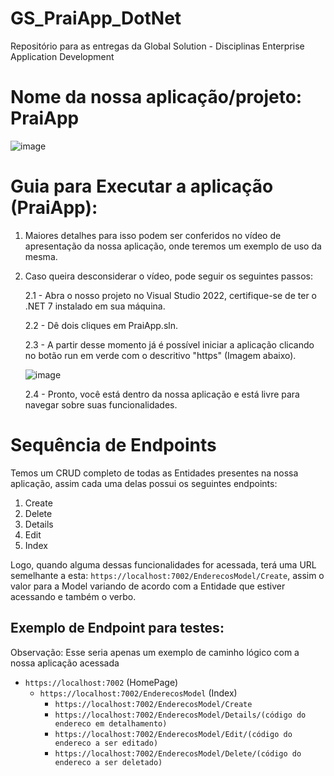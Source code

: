 # GS_PraiApp_DotNet
Repositório para as entregas da Global Solution - Disciplinas Enterprise Application Development 

# Nome da nossa aplicação/projeto: PraiApp

![image](https://github.com/HebertLins/GS_PraiApp_DotNet/assets/111543334/a2d1efd9-20e9-4783-a6ff-b2fab70de1e3)

# Guia para Executar a aplicação (PraiApp):

1. Maiores detalhes para isso podem ser conferidos no vídeo de apresentação da nossa aplicação, onde teremos um exemplo de uso da mesma.

2. Caso queira desconsiderar o vídeo, pode seguir os seguintes passos:

   2.1 - Abra o nosso projeto no Visual Studio 2022, certifique-se de ter o .NET 7 instalado em sua máquina.
   
   2.2 - Dê dois cliques em PraiApp.sln.
   
   2.3 - A partir desse momento já é possível iniciar a aplicação clicando no botão run em verde com o descritivo "https" (Imagem abaixo).
   
   ![image](https://github.com/HebertLins/GS_PraiApp_DotNet/assets/111543334/b1582627-164b-4a8c-b247-0093447940de)
   
   2.4 - Pronto, você está dentro da nossa aplicação e está livre para navegar sobre suas funcionalidades.

# Sequência de Endpoints

Temos um CRUD completo de todas as Entidades presentes na nossa aplicação, assim cada uma delas possui os seguintes endpoints:

1. Create
2. Delete
3. Details
4. Edit
5. Index

Logo, quando alguma dessas funcionalidades for acessada, terá uma URL semelhante a esta: `https://localhost:7002/EnderecosModel/Create`, assim o valor para a Model variando de acordo com a Entidade que estiver acessando e também o verbo.

## Exemplo de Endpoint para testes:

Observação: Esse seria apenas um exemplo de caminho lógico com a nossa aplicação acessada

- `https://localhost:7002` (HomePage)
  - `https://localhost:7002/EnderecosModel` (Index)
    - `https://localhost:7002/EnderecosModel/Create`
    - `https://localhost:7002/EnderecosModel/Details/(código do endereco em detalhamento)`
    - `https://localhost:7002/EnderecosModel/Edit/(código do endereco a ser editado)`
    - `https://localhost:7002/EnderecosModel/Delete/(código do endereco a ser deletado)`
